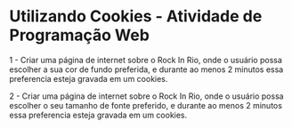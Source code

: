 # Utilizando Cookies - Atividade de Programação Web

1 - Criar uma página de internet sobre o Rock In Rio, onde o usuário possa escolher a sua cor de fundo preferida, e durante ao menos 2 minutos essa preferencia esteja gravada em um cookies.

2 - Criar uma página de internet sobre o Rock In Rio, onde o usuário possa escolher o seu tamanho de fonte preferido, e durante ao menos 2 minutos essa preferencia esteja gravada em um cookies.

